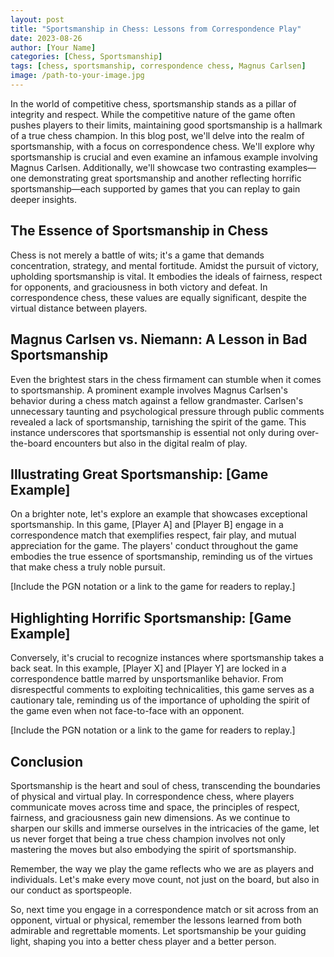 ```yaml
---
layout: post
title: "Sportsmanship in Chess: Lessons from Correspondence Play"
date: 2023-08-26
author: [Your Name]
categories: [Chess, Sportsmanship]
tags: [chess, sportsmanship, correspondence chess, Magnus Carlsen]
image: /path-to-your-image.jpg
---
```


In the world of competitive chess, sportsmanship stands as a pillar of integrity and respect. While the competitive nature of the game often pushes players to their limits, maintaining good sportsmanship is a hallmark of a true chess champion. In this blog post, we'll delve into the realm of sportsmanship, with a focus on correspondence chess. We'll explore why sportsmanship is crucial and even examine an infamous example involving Magnus Carlsen. Additionally, we'll showcase two contrasting examples—one demonstrating great sportsmanship and another reflecting horrific sportsmanship—each supported by games that you can replay to gain deeper insights.

## The Essence of Sportsmanship in Chess

Chess is not merely a battle of wits; it's a game that demands concentration, strategy, and mental fortitude. Amidst the pursuit of victory, upholding sportsmanship is vital. It embodies the ideals of fairness, respect for opponents, and graciousness in both victory and defeat. In correspondence chess, these values are equally significant, despite the virtual distance between players.

## Magnus Carlsen vs. Niemann: A Lesson in Bad Sportsmanship

Even the brightest stars in the chess firmament can stumble when it comes to sportsmanship. A prominent example involves Magnus Carlsen's behavior during a chess match against a fellow grandmaster. Carlsen's unnecessary taunting and psychological pressure through public comments revealed a lack of sportsmanship, tarnishing the spirit of the game. This instance underscores that sportsmanship is essential not only during over-the-board encounters but also in the digital realm of play.

## Illustrating Great Sportsmanship: [Game Example]

On a brighter note, let's explore an example that showcases exceptional sportsmanship. In this game, [Player A] and [Player B] engage in a correspondence match that exemplifies respect, fair play, and mutual appreciation for the game. The players' conduct throughout the game embodies the true essence of sportsmanship, reminding us of the virtues that make chess a truly noble pursuit.

[Include the PGN notation or a link to the game for readers to replay.]

## Highlighting Horrific Sportsmanship: [Game Example]

Conversely, it's crucial to recognize instances where sportsmanship takes a back seat. In this example, [Player X] and [Player Y] are locked in a correspondence battle marred by unsportsmanlike behavior. From disrespectful comments to exploiting technicalities, this game serves as a cautionary tale, reminding us of the importance of upholding the spirit of the game even when not face-to-face with an opponent.

[Include the PGN notation or a link to the game for readers to replay.]

## Conclusion

Sportsmanship is the heart and soul of chess, transcending the boundaries of physical and virtual play. In correspondence chess, where players communicate moves across time and space, the principles of respect, fairness, and graciousness gain new dimensions. As we continue to sharpen our skills and immerse ourselves in the intricacies of the game, let us never forget that being a true chess champion involves not only mastering the moves but also embodying the spirit of sportsmanship.

Remember, the way we play the game reflects who we are as players and individuals. Let's make every move count, not just on the board, but also in our conduct as sportspeople.

So, next time you engage in a correspondence match or sit across from an opponent, virtual or physical, remember the lessons learned from both admirable and regrettable moments. Let sportsmanship be your guiding light, shaping you into a better chess player and a better person.
